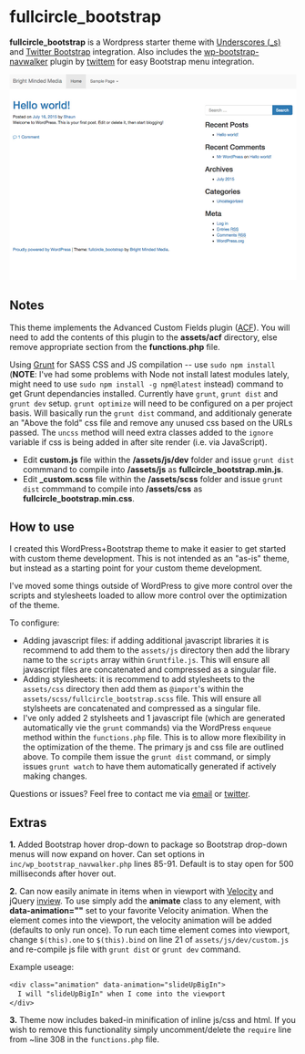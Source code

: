 # fullcircle_bootstrap
**fullcircle_bootstrap** is a Wordpress starter theme with [Underscores (_s)](http://underscores.me/) and [Twitter Bootstrap](http://getbootstrap.com/) integration. Also includes the [wp-bootstrap-navwalker](https://github.com/twittem/wp-bootstrap-navwalker) plugin by [twittem](https://github.com/twittem) for easy Bootstrap menu integration.

![Screenshot](https://raw.githubusercontent.com/sparkison/fullcircle_bootstrap/master/screenshot.jpg)

Notes
-----

This theme implements the Advanced Custom Fields plugin ([ACF](http://www.advancedcustomfields.com/)). You will need to add the contents of this plugin to the **assets/acf** directory, else remove appropriate section from the **functions.php** file.

Using [Grunt](http://gruntjs.com/installing-grunt) for SASS CSS and JS compilation -- use `sudo npm install` (**NOTE**: I've had some problems with Node not install latest modules lately, might need to use `sudo npm install -g npm@latest` instead) command to get Grunt dependancies installed. Currently have `grunt`, `grunt dist` and `grunt dev` setup. `grunt optimize` will need to be configured on a per project basis. Will basically run the `grunt dist` command, and additionaly generate an "Above the fold" css file and remove any unused css based on the URLs passed. The `uncss` method will need extra classes added to the `ignore` variable if css is being added in after site render (i.e. via JavaScript).

- Edit **custom.js** file within the **/assets/js/dev** folder and issue `grunt dist` commmand to compile into **/assets/js** as **fullcircle_bootstrap.min.js**. 
- Edit **_custom.scss** file within the **/assets/scss** folder and issue `grunt dist` commmand to compile into **/assets/css** as **fullcircle_bootstrap.min.css**.

How to use
-----
I created this WordPress+Bootstrap theme to make it easier to get started with custom theme development. This is not intended as an "as-is" theme, but instead as a starting point for your custom theme development.

I've moved some things outside of WordPress to give more control over the scripts and stylesheets loaded to allow more control over the optimization of the theme.

To configure:
- Adding javascript files: if adding additional javascript libraries it is recommend to add them to the `assets/js` directory then add the library name to the `scripts` array within `Gruntfile.js`. This will ensure all javascript files are concatenated and compressed as a singular file.
- Adding stylesheets: it is recommend to add stylesheets to the `assets/css` directory then add them as `@import`'s within the `assets/scss/fullcircle_bootstrap.scss` file. This will ensure all stylsheets are concatenated and compressed as a singular file.
- I've only added 2 stylsheets and 1 javascript file (which are generated automatically vie the `grunt` commands) via the WordPress `enqueue` method within the `functions.php` file. This is to allow more flexibility in the optimization of the theme. The primary js and css file are outlined above. To compile them issue the `grunt dist` command, or simply issues `grunt watch` to have them automatically generated if actively making changes.

Questions or issues? Feel free to contact me via [email](shaun@brightmindedmedia.com) or [twitter](https://twitter.com/brightmindedweb).

Extras
-----
**1.** Added Bootstrap hover drop-down to package so Bootstrap drop-down menus will now expand on hover. Can set options in `inc/wp_bootstrap_navwalker.php` lines 85-91. Default is to stay open for 500 milliseconds after hover out.

**2.** Can now easily animate in items when in viewport with [Velocity](https://github.com/julianshapiro/velocity) and jQuery [inview](https://github.com/protonet/jquery.inview). To use simply add the **animate** class to any element, with **data-animation=""** set to your favorite Velocity animation. When the element comes into the viewport, the velocity animation will be added (defaults to only run once). To run each time element comes into viewport, change `$(this).one` to `$(this).bind` on line 21 of `assets/js/dev/custom.js` and re-compile js file with `grunt dist` or `grunt dev` command. 

Example useage: 
```
<div class="animation" data-animation="slideUpBigIn">
  I will "slideUpBigIn" when I come into the viewport
</div>
```

**3.** Theme now includes baked-in minification of inline js/css and html. If you wish to remove this functionality simply uncomment/delete the `require` line from ~line 308 in the `functions.php` file.
